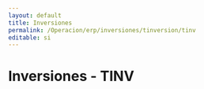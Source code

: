 ```yaml
---
layout: default
title: Inversiones 
permalink: /Operacion/erp/inversiones/tinversion/tinv
editable: si
---
```


# Inversiones  - TINV






